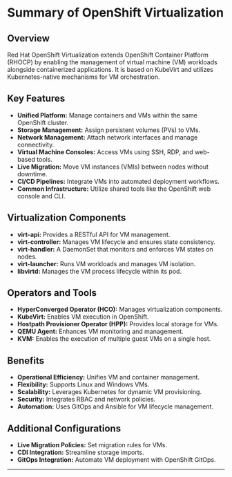 # Summary of OpenShift Virtualization

## Overview
Red Hat OpenShift Virtualization extends OpenShift Container Platform (RHOCP) by enabling the management of virtual machine (VM) workloads alongside containerized applications. It is based on KubeVirt and utilizes Kubernetes-native mechanisms for VM orchestration.

## Key Features
- **Unified Platform:** Manage containers and VMs within the same OpenShift cluster.
- **Storage Management:** Assign persistent volumes (PVs) to VMs.
- **Network Management:** Attach network interfaces and manage connectivity.
- **Virtual Machine Consoles:** Access VMs using SSH, RDP, and web-based tools.
- **Live Migration:** Move VM instances (VMIs) between nodes without downtime.
- **CI/CD Pipelines:** Integrate VMs into automated deployment workflows.
- **Common Infrastructure:** Utilize shared tools like the OpenShift web console and CLI.

## Virtualization Components
- **virt-api:** Provides a RESTful API for VM management.
- **virt-controller:** Manages VM lifecycle and ensures state consistency.
- **virt-handler:** A DaemonSet that monitors and enforces VM states on nodes.
- **virt-launcher:** Runs VM workloads and manages VM isolation.
- **libvirtd:** Manages the VM process lifecycle within its pod.

## Operators and Tools
- **HyperConverged Operator (HCO):** Manages virtualization components.
- **KubeVirt:** Enables VM execution in OpenShift.
- **Hostpath Provisioner Operator (HPP):** Provides local storage for VMs.
- **QEMU Agent:** Enhances VM monitoring and management.
- **KVM:** Enables the execution of multiple guest VMs on a single host.

## Benefits
- **Operational Efficiency:** Unifies VM and container management.
- **Flexibility:** Supports Linux and Windows VMs.
- **Scalability:** Leverages Kubernetes for dynamic VM provisioning.
- **Security:** Integrates RBAC and network policies.
- **Automation:** Uses GitOps and Ansible for VM lifecycle management.

## Additional Configurations
- **Live Migration Policies:** Set migration rules for VMs.
- **CDI Integration:** Streamline storage imports.
- **GitOps Integration:** Automate VM deployment with OpenShift GitOps.
---

